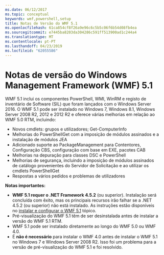 ```yaml
---
ms.date: 06/12/2017
ms.topic: conceptual
keywords: wmf,powershell,setup
title: Notas de Versão do WMF 5.1
ms.openlocfilehash: 61ca854cf8f26a9e96c6c5b5c06f6b54d08fb4ea
ms.sourcegitcommit: e7445ba8203da304286c591ff513900ad1c244a4
ms.translationtype: MT
ms.contentlocale: pt-PT
ms.lasthandoff: 04/23/2019
ms.locfileid: "62055586"
---
```

# <a name="windows-management-framework-wmf-51-release-notes"></a>Notas de versão do Windows Management Framework (WMF) 5.1

WMF 5.1 inclui os componentes PowerShell, WMI, WinRM e registo de inventário de Software (SIL) que foram lançados com o Windows Server 2016.
O WMF 5.1 pode ser instalado no Windows 7, Windows 8.1, Windows Server 2008 R2, 2012 e 2012 R2 e oferece várias melhorias em relação ao WMF 5.0 RTM, incluindo:

- Novos cmdlets: grupos e utilizadores; Get-ComputerInfo
- Melhorias do PowerShellGet com a imposição de módulos assinados e a instalação de módulos JEA
- Adicionado suporte ao PackageManagement para Contentores, Configuração CBS, configuração com base em EXE, pacotes CAB
- Melhorias na depuração para classes DSC e PowerShell
- Melhorias de segurança, incluindo a imposição de módulos assinados de catálogo provenientes do Servidor de Solicitação e ao utilizar os cmdlets PowerShellGet
- Respostas a vários pedidos e problemas de utilizadores

**Notas importantes:**

- **WMF 5.1 requer o .NET Framework 4.5.2** (ou superior). Instalação será concluída com êxito, mas os principais recursos irão falhar se a .NET 4.5.2 (ou superior) não está instalado. As instruções estão disponíveis no [instalar e configurar o WMF 5.1](https://msdn.microsoft.com/powershell/wmf/5.1/install-configure) tópico.
- Pré-visualização do WMF 5.1 têm de ser desinstalada antes de instalar a versão do WMF 5.1 RTM.
- WMF 5.1 pode ser instalado diretamente ao longo do WMF 5.0 ou WMF 4.0.
- É __não é necessário__ para instalar o WMF 4.0 antes de instalar o WMF 5.1 no Windows 7 e Windows Server 2008 R2. Isso foi um problema para a versão de pré-visualização do WMF 5.1 e foi resolvido.
